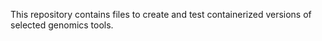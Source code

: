 This repository contains files to create and test containerized versions of selected genomics tools.
